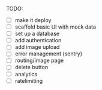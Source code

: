 TODO:

- [ ] make it deploy
- [ ] scaffold basic UI with mock data
- [ ] set up a database
- [ ] add authentication
- [ ] add image upload
- [ ] error management (sentry)
- [ ] routing/image page
- [ ] delete button
- [ ] analytics
- [ ] ratelimiting